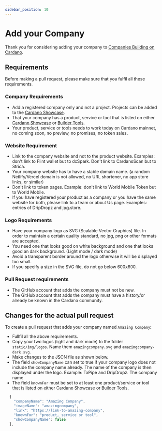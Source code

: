 ```yaml
---
sidebar_position: 10
---
```


# Add your Company

Thank you for considering adding your company to [Companies Building on Cardano](https://cardano.org/partners#companies). 

## Requirements

Before making a pull request, please make sure that you fulfil all these requirements. 

### Company Requirements
- Add a registered company only and not a project. Projects can be added to the [Cardano Showcase](https://developers.cardano.org/showcase).
- That your company has a product, service or tool that is listed on either [Cardano Showcase](https://developers.cardano.org/showcase) or [Builder Tools](https://developers.cardano.org/tools).
- Your product, service or tools needs to work today on Cardano mainnet, no coming soon, no preview, no promises, no token sales.

### Website Requirement
- Link to the company website and not to the product website. Examples: don't link to Flint wallet but to dcSpark. Don't link to CardanoScan but to Strica.
- Your company website has to have a stable domain name. (a random Netlify/Vercel domain is not allowed, no URL shortener, no app store links, or similar)
- Don't link to token pages. Example: don't link to World Mobile Token but to World Mobile. 
- If you have registered your product as a company or you have the same website for both, please link to a team or about Us page. Examples: entries of DripDropz and jpg.store.

### Logo Requirements
- Have your company logo as SVG (Scalable Vector Graphics) file. In order to maintain a certain quality standard, no jpg, png or other formats are accepted.
- You need one that looks good on white background and one that looks good an dark background. (Light mode / dark mode)
- Avoid a transparent border around the logo otherwise it will be displayed too small.
- If you specify a size in the SVG file, do not go below 600x600.

### Pull Request requirements
- The GitHub account that adds the company must not be new.
- The GitHub account that adds the company must have a history/or already be known in the Cardano community.


## Changes for the actual pull request

To create a pull request that adds your company named `Amazing Company`:

- Fullfil all the above requirements.
- Copy your two logos (light and dark mode) to the folder `static/img/logos`. Name them `amazingcompany.svg` and `amazingcompany-dark.svg`.
- Make changes to the JSON file as shown below. 
- The field `showCompanyName` can set to true if your company logo does not include the company name already. The name of the company is then displayed under the logo. Example: TxPipe and DripDropz. The company name 
- The field `knownFor` must be set to at least one product/service or tool that is listed on either [Cardano Showcase](https://developers.cardano.org/showcase) or [Builder Tools](https://developers.cardano.org/tools).

```jsx title="src/data/logosCompanies.json"
  {
    "companyName": "Amazing Company",
    "imageName": "amazingcompany",
    "link": "https://link-to-amazing-company",
    "knownFor": "product, service or tool",
    "showCompanyName": false
  },
```